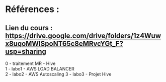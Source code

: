 # Références  : 

## Lien du cours : https://drive.google.com/drive/folders/1z4Wuwx8uqoMWISpoNT65c8eMRvcYGt_F?usp=sharing 

0 - traitement MR - Hive     
1 - labo1  - AWS LOAD BALANCER  
2 - labo2 - AWS Autoscaling 
3 - labo3 - Projet Hive 
